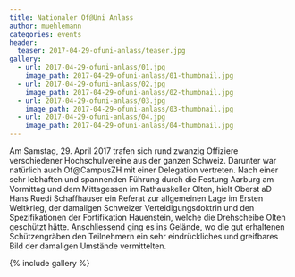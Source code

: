 ```yaml
---
title: Nationaler Of@Uni Anlass
author: muehlemann
categories: events
header:
  teaser: 2017-04-29-ofuni-anlass/teaser.jpg
gallery:
  - url: 2017-04-29-ofuni-anlass/01.jpg
    image_path: 2017-04-29-ofuni-anlass/01-thumbnail.jpg
  - url: 2017-04-29-ofuni-anlass/02.jpg
    image_path: 2017-04-29-ofuni-anlass/02-thumbnail.jpg
  - url: 2017-04-29-ofuni-anlass/03.jpg
    image_path: 2017-04-29-ofuni-anlass/03-thumbnail.jpg
  - url: 2017-04-29-ofuni-anlass/04.jpg
    image_path: 2017-04-29-ofuni-anlass/04-thumbnail.jpg
---
```


Am Samstag, 29. April 2017 trafen sich rund zwanzig Offiziere verschiedener Hochschulvereine aus
der ganzen Schweiz. Darunter war nat&uuml;rlich auch Of@CampusZH mit einer Delegation vertreten.
Nach einer sehr lebhaften und spannenden F&uuml;hrung durch die Festung Aarburg am Vormittag und
dem Mittagessen im Rathauskeller Olten, hielt Oberst aD Hans Ruedi Schaffhauser ein Referat zur
allgemeinen Lage im Ersten Weltkrieg, der damaligen Schweizer Verteidigungsdoktrin und den
Spezifikationen der Fortifikation Hauenstein, welche die Drehscheibe Olten gesch&uuml;tzt
h&auml;tte. Anschliessend ging es ins Gel&auml;nde, wo die gut erhaltenen Sch&uuml;tzengr&auml;ben
den Teilnehmern ein sehr eindr&uuml;ckliches und greifbares Bild der damaligen Umst&auml;nde
vermittelten. 

{% include gallery %}
